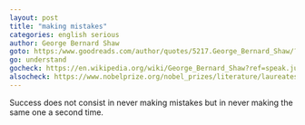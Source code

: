 ```yaml
---
layout: post
title: "making mistakes"
categories: english serious
author: George Bernard Shaw
goto: https:/www.goodreads.com/author/quotes/5217.George_Bernard_Shaw/?ref=speak.junglestar.org
go: understand
gocheck: https://en.wikipedia.org/wiki/George_Bernard_Shaw?ref=speak.junglestar.org
alsocheck: https://www.nobelprize.org/nobel_prizes/literature/laureates/1925/shaw-bio.html?ref=speak.junglestar.org
---
```


Success does not consist in never making mistakes but in never making the same one a second time.

